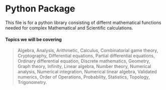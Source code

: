 # Python Package

This file is for a python library consisting of differnt mathematical functions needed for complex Mathematical and Scientific calculations.  

#### Topics we will be covering

> Algebra, Analysis, Arithmetic, Calculus, Combinatorial game theory, Cryptography, Differential equations, Partial differential equations, Ordinary differential equation, Discrete mathematics, Geometry, Graph theory, Infinity, Linear algebra, Number theory, Numerical analysis, Numerical integration, Numerical linear algebra, Validated numerics, Order of Operations, Probability, Statistics, Topology, Trigonometry.

